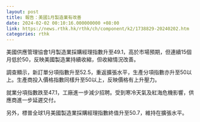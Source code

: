 ```yaml
---
layout: post
title: 報告：美國1月製造業有改善
date: 2024-02-02 00:10:16.000000000 +08:00
link: https://news.rthk.hk/rthk/ch/component/k2/1738829-20240202.htm
categories: rthk
---
```


美國供應管理協會1月製造業採購經理指數升至49.1，高於市場預期，但連續15個月低於50，反映美國製造業持續收縮，但收縮情況改善。

調查顯示，新訂單分項指數升至52.5，重返擴張水平，生產分項指數亦升至50以上。生產商投入價格指數同樣升至50以上，反映價格有上升壓力。

就業分項指數跌至47.1，工廠進一步減少招聘。受到寒冷天氣及紅海危機影響，供應商進一步延遲交付。

另外，標普全球1月美國製造業採購經理指數終值升至50.7，維持在擴張水平。
